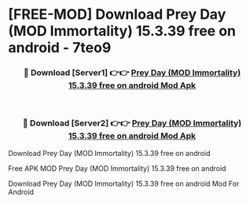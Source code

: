 # [FREE-MOD] Download Prey Day (MOD Immortality) 15.3.39 free on android - 7teo9


<div align="center">
<h3>🔴 Download [Server1] 👉👉 <a href="https://apk-comot.site?title=Prey_Day_(MOD_Immortality)_15.3.39_free_on_android">Prey Day (MOD Immortality) 15.3.39 free on android Mod Apk</a></h3><br>

<h3>🔴 Download [Server2] 👉👉 <a href="https://apk-comot.site?title=Prey_Day_(MOD_Immortality)_15.3.39_free_on_android">Prey Day (MOD Immortality) 15.3.39 free on android Mod Apk</a></h3>
</div>



Download Prey Day (MOD Immortality) 15.3.39 free on android 

Free APK MOD Prey Day (MOD Immortality) 15.3.39 free on android 

Download Prey Day (MOD Immortality) 15.3.39 free on android Mod For Android
